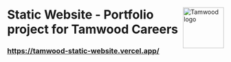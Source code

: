 <span>
  <img align="right" width="95" src="https://tamwood.com/wp-content/uploads/2020/10/Tamwood-White-REV2.png" alt="Tamwood logo"></img>
  <h1 align="left">Static Website - Portfolio project for Tamwood Careers</h1>
</span>

### https://tamwood-static-website.vercel.app/